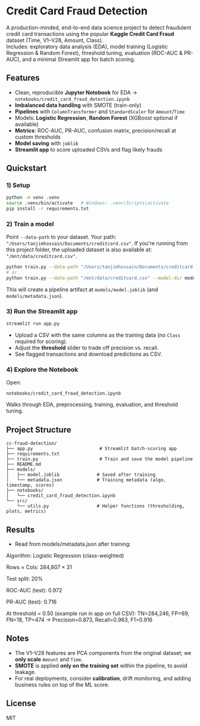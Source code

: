 # Credit Card Fraud Detection 

A production-minded, end-to-end data science project to detect fraudulent credit card transactions using the popular **Kaggle Credit Card Fraud** dataset (Time, V1–V28, Amount, Class).  
Includes: exploratory data analysis (EDA), model training (Logistic Regression & Random Forest), threshold tuning, evaluation (ROC-AUC & PR-AUC), and a minimal Streamlit app for batch scoring.

## Features
- Clean, reproducible **Jupyter Notebook** for EDA → `notebooks/credit_card_fraud_detection.ipynb`
- **Imbalanced data handling** with SMOTE (train-only)
- **Pipelines** with `ColumnTransformer` and `StandardScaler` for `Amount`/`Time`
- Models: **Logistic Regression**, **Random Forest** (XGBoost optional if available)
- **Metrics**: ROC-AUC, PR-AUC, confusion matrix, precision/recall at custom thresholds
- **Model saving** with `joblib`
- **Streamlit app** to score uploaded CSVs and flag likely frauds

## Quickstart

### 1) Setup
```bash
python -m venv .venv
source .venv/bin/activate   # Windows: .venv\Scripts\activate
pip install -r requirements.txt
```

### 2) Train a model
Point `--data-path` to your dataset. Your path: `"/Users/tanjimhossain/Documents/creditcard.csv"`.
If you're running from this project folder, the uploaded dataset is also available at: `"/mnt/data/creditcard.csv"`.

```bash
python train.py --data-path "/Users/tanjimhossain/Documents/creditcard.csv" --model-dir models --algo logreg
# or
python train.py --data-path "/mnt/data/creditcard.csv" --model-dir models --algo rf
```

This will create a pipeline artifact at `models/model.joblib` (and `models/metadata.json`).

### 3) Run the Streamlit app
```bash
streamlit run app.py
```
- Upload a CSV with the same columns as the training data (no `Class` required for scoring).
- Adjust the **threshold** slider to trade off precision vs. recall.
- See flagged transactions and download predictions as CSV.

### 4) Explore the Notebook
Open:
```
notebooks/credit_card_fraud_detection.ipynb
```
Walks through EDA, preprocessing, training, evaluation, and threshold tuning.

## Project Structure
```
cc-fraud-detection/
├── app.py                         # Streamlit batch-scoring app
├── requirements.txt
├── train.py                       # Train and save the model pipeline
├── README.md
├── models/
│   ├── model.joblib              # Saved after training
│   └── metadata.json             # Training metadata (algo, timestamp, scores)
├── notebooks/
│   └── credit_card_fraud_detection.ipynb
└── src/
    └── utils.py                  # Helper functions (thresholding, plots, metrics)
```
## Results
- Read from models/metadata.json after training:

Algorithm: Logistic Regression (class-weighted)

Rows × Cols: 284,807 × 31

Test split: 20%

ROC-AUC (test): 0.972

PR-AUC (test): 0.716

At threshold = 0.50 (example run in app on full CSV):
TN=284,246, FP=69, FN=18, TP=474 → Precision=0.873, Recall=0.963, F1=0.916
## Notes
- The V1–V28 features are PCA components from the original dataset; we **only scale** `Amount` and `Time`.
- **SMOTE** is applied **only on the training set** within the pipeline, to avoid leakage.
- For real deployments, consider **calibration**, drift monitoring, and adding business rules on top of the ML score.

## License
MIT
